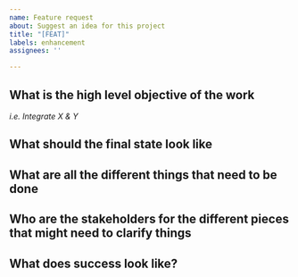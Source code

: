 ```yaml
---
name: Feature request
about: Suggest an idea for this project
title: "[FEAT]"
labels: enhancement
assignees: ''

---
```


## What is the high level objective of the work

*i.e. Integrate X & Y*

## What should the final state look like

## What are all the different things that need to be done

## Who are the stakeholders for the different pieces that might need to clarify things

## What does success look like?
